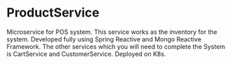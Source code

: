 # ProductService
Microservice for POS system. This service works as the inventory for the system. Developed fully using Spring Reactive and Mongo Reactive Framework.
The other services which you will need to complete the System is CartService and CustomerService.
Deployed on K8s.
